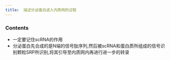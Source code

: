 ```yaml
---
title:  描述分泌蛋白进入内质网的过程 
--- 
```


### Contents
- 一定要记住scRNA的作用
- 分泌蛋白先合成的是N端的信号肽序列,然后被scRNA和蛋白质所组成的信号识别颗粒SRP所识别,将其引导至内质网内再进行进一步的转录


